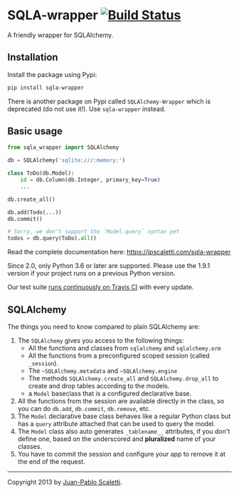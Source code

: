 # SQLA-wrapper [![Build Status](https://travis-ci.org/jpscaletti/sqla-wrapper.png)](https://travis-ci.org/jpscaletti/sqla-wrapper)

A friendly wrapper for SQLAlchemy.


## Installation

Install the package using Pypi:

```bash
pip install sqla-wrapper
```

There is another package on Pypi called `SQLAlchemy-Wrapper` which is
deprecated (do not use it\!). Use `sqla-wrapper` instead.


## Basic usage

```python
from sqla_wrapper import SQLAlchemy

db = SQLAlchemy('sqlite:///:memory:')

class ToDo(db.Model):
    id = db.Column(db.Integer, primary_key=True)
    ...

db.create_all()

db.add(Todo(...))
db.commit()

# Sorry, we don't support the `Model.query` syntax yet
todos = db.query(ToDo).all()
```

Read the complete documentation here: https://jpscaletti.com/sqla-wrapper

Since 2.0, only Python 3.6 or later are supported. Please use the 1.9.1 version if your project runs on a previous Python version.

Our test suite [runs continuously on Travis CI](https://travis-ci.org/jpscaletti/sqla-wrapper) with every update.


## SQLAlchemy

The things you need to know compared to plain SQLAlchemy are:

1.  The `SQLAlchemy` gives you access to the following things:
      - All the functions and classes from `sqlalchemy` and
        `sqlalchemy.orm`
      - All the functions from a preconfigured scoped session (called
        `_session`).
      - The `~SQLAlchemy.metadata` and `~SQLAlchemy.engine`
      - The methods `SQLAlchemy.create_all` and `SQLAlchemy.drop_all` to
        create and drop tables according to the models.
      - a `Model` baseclass that is a configured declarative base.
2.  All the functions from the session are available directly in the
    class, so you can do `db.add`, `db.commit`, `db.remove`, etc.
3.  The `Model` declarative base class behaves like a regular Python
    class but has a `query` attribute attached that can be used to query
    the model.
4.  The `Model` class also auto generates `_tablename__` attributes, if
    you don't define one, based on the underscored and **pluralized**
    name of your classes.
5.  You have to commit the session and configure your app to remove it
    at the end of the request.

---

Copyright 2013 by [Juan-Pablo Scaletti](http://jpscaletti.com).

